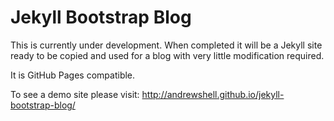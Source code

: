 # Jekyll Bootstrap Blog

This is currently under development.  When completed it will be a Jekyll site
ready to be copied and used for a blog with very little modification required.

It is GitHub Pages compatible.

To see a demo site please visit:
http://andrewshell.github.io/jekyll-bootstrap-blog/
